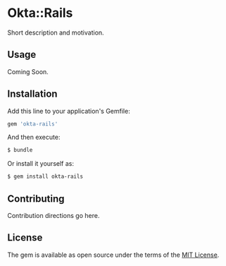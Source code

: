 # Okta::Rails
Short description and motivation.

## Usage
Coming Soon.

## Installation
Add this line to your application's Gemfile:

```ruby
gem 'okta-rails'
```

And then execute:
```bash
$ bundle
```

Or install it yourself as:
```bash
$ gem install okta-rails
```

## Contributing
Contribution directions go here.

## License
The gem is available as open source under the terms of the [MIT License](http://opensource.org/licenses/MIT).
